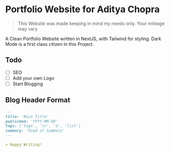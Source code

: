 # Portfolio Website for Aditya Chopra

> This Website was made keeping in mind my needs only. Your mileage may vary

A Clean Portfolio Website written in NextJS, with Tailwind for styling.
Dark Mode is a first class citizen in this Project.

## Todo

- [ ] SEO
- [ ] Add your own Logo
- [ ] Start Blogging

## Blog Header Format

```md
---
title: 'Nice Title'
published: 'YYYY-MM-DD'
tags: ['tags', 'in', 'a', 'list']
summary: 'Good ol Summary'
---

> Happy Writing!
```

